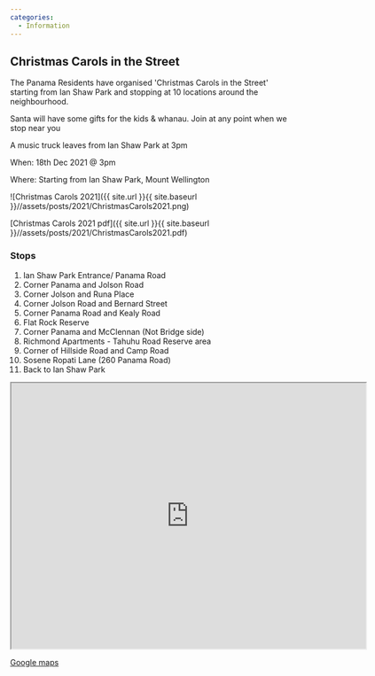 ```yaml
---
categories:
  - Information
---
```


## Christmas Carols in the Street

The Panama Residents have organised 'Christmas Carols in the Street' starting from Ian Shaw Park
and stopping at 10 locations around the neighbourhood.

Santa will have some gifts for the kids & whanau. Join at any point when we stop near you

A music truck leaves from Ian Shaw Park at 3pm

When: 18th Dec 2021 @ 3pm

Where: Starting from Ian Shaw Park, Mount Wellington

![Christmas Carols 2021]({{ site.url }}{{ site.baseurl }}//assets/posts/2021/ChristmasCarols2021.png)

[Christmas Carols 2021 pdf]({{ site.url }}{{ site.baseurl }}//assets/posts/2021/ChristmasCarols2021.pdf)
### Stops

1. Ian Shaw Park Entrance/ Panama Road
2. Corner Panama and Jolson Road
3. Corner Jolson and Runa Place
4. Corner Jolson Road and Bernard Street
5. Corner Panama Road and Kealy Road
6. Flat Rock Reserve
7. Corner Panama and McClennan (Not Bridge side)
8. Richmond Apartments - Tahuhu Road Reserve area
9. Corner of Hillside Road and Camp Road
10. Sosene Ropati Lane (260 Panama Road)
11. Back to Ian Shaw Park

<iframe src="https://www.google.com/maps/d/embed?mid=1Ql6ovGqk4Us7VvxFf2q8xSyDscZwxPi6" width="640" height="480"></iframe>

[Google maps](https://www.google.com/maps/d/edit?mid=1Ql6ovGqk4Us7VvxFf2q8xSyDscZwxPi6&usp=sharing)